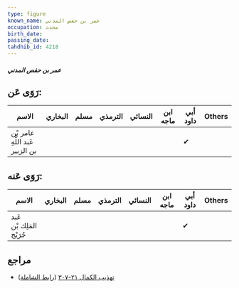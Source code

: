 ```yaml
---
type: figure
known_name: عمر بن حفص المدني
occupation: محدث
birth_date:
passing_date:
tahdhib_id: 4218
---
```

##### عمر بن حفص المدني

## رَوَى عَن:
| الاسم                           | البخاري | مسلم | الترمذي | النسائي | ابن ماجه | أبي داود | Others |
| ------------------------------- | ------- | ---- | ------- | ------- | -------- | -------- | ------ |
| عامر بْن عَبد اللَّهِ بن الزبير |         |      |         |         |          | ✔        |        |
## رَوَى عَنه:
| الاسم                    | البخاري | مسلم | الترمذي | النسائي | ابن ماجه | أبي داود | Others |
| ------------------------ | ------- | ---- | ------- | ------- | -------- | -------- | ------ |
| عَبد المَلِك بْن جُرَيْج |         |      |         |         |          | ✔        |        |
## مراجع
- [تهذيب الكمال ٢١-٣٠٧](obsidian://open?vault=Tahdhib-al-Kamal&file=Figures/٤٢١٨-عمر%20بن%20حفص%20المدني) ([رابط الشاملة](https://shamela.ws/book/3722/10954))